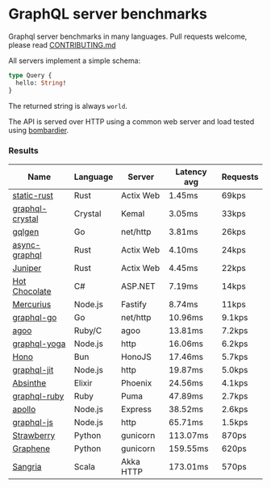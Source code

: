 <!-- README.md is generated from README.ecr, do not edit -->

# GraphQL server benchmarks

Graphql server benchmarks in many languages. Pull requests welcome, please read [CONTRIBUTING.md](CONTRIBUTING.md)

All servers implement a simple schema:

```graphql
type Query {
  hello: String!
}
```

The returned string is always `world`.

The API is served over HTTP using a common web server and load tested using [bombardier](https://github.com/codesenberg/bombardier).

### Results

| Name                          | Language      | Server          | Latency avg      | Requests      |
| ----------------------------  | ------------- | --------------- | ---------------- | ------------- |
| [static-rust](https://actix.rs/) | Rust | Actix Web | 1.45ms | 69kps |
| [graphql-crystal](https://github.com/graphql-crystal/graphql) | Crystal | Kemal | 3.05ms | 33kps |
| [gqlgen](https://github.com/99designs/gqlgen) | Go | net/http | 3.81ms | 26kps |
| [async-graphql](https://github.com/async-graphql/async-graphql) | Rust | Actix Web | 4.10ms | 24kps |
| [Juniper](https://github.com/graphql-rust/juniper) | Rust | Actix Web | 4.45ms | 22kps |
| [Hot Chocolate](https://github.com/ChilliCream/hotchocolate) | C# | ASP.NET | 7.19ms | 14kps |
| [Mercurius](https://github.com/mercurius-js/mercurius) | Node.js | Fastify | 8.74ms | 11kps |
| [graphql-go](https://github.com/graphql-go/graphql) | Go | net/http | 10.96ms | 9.1kps |
| [agoo](https://github.com/ohler55/agoo) | Ruby/C | agoo | 13.81ms | 7.2kps |
| [graphql-yoga](https://github.com/dotansimha/graphql-yoga) | Node.js | http | 16.06ms | 6.2kps |
| [Hono](https://github.com/honojs/graphql-server) | Bun | HonoJS | 17.46ms | 5.7kps |
| [graphql-jit](https://github.com/zalando-incubator/graphql-jit) | Node.js | http | 19.87ms | 5.0kps |
| [Absinthe](https://github.com/absinthe-graphql/absinthe) | Elixir | Phoenix | 24.56ms | 4.1kps |
| [graphql-ruby](https://github.com/rmosolgo/graphql-ruby) | Ruby | Puma | 47.89ms | 2.7kps |
| [apollo](https://github.com/apollographql/apollo-server) | Node.js | Express | 38.52ms | 2.6kps |
| [graphql-js](https://github.com/graphql/graphql-js) | Node.js | http | 65.71ms | 1.5kps |
| [Strawberry](https://github.com/strawberry-graphql/strawberry) | Python | gunicorn | 113.07ms | 870ps |
| [Graphene](https://github.com/graphql-python/graphene) | Python | gunicorn | 159.55ms | 620ps |
| [Sangria](https://github.com/sangria-graphql/sangria) | Scala | Akka HTTP | 173.01ms | 570ps |
